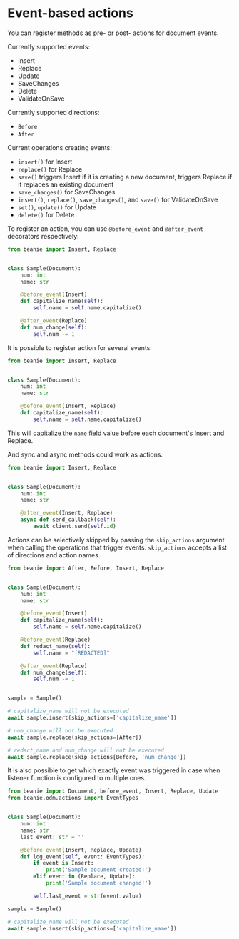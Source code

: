 # Event-based actions

You can register methods as pre- or post- actions for document events.

Currently supported events:

- Insert
- Replace
- Update
- SaveChanges
- Delete
- ValidateOnSave

Currently supported directions:

- `Before`
- `After`

Current operations creating events:

- `insert()` for Insert
- `replace()` for Replace
- `save()` triggers Insert if it is creating a new document, triggers Replace if it replaces an existing document
- `save_changes()` for SaveChanges
- `insert()`, `replace()`, `save_changes()`, and `save()` for ValidateOnSave
- `set()`, `update()` for Update
- `delete()` for Delete

To register an action, you can use `@before_event` and `@after_event` decorators respectively:

```python
from beanie import Insert, Replace


class Sample(Document):
    num: int
    name: str

    @before_event(Insert)
    def capitalize_name(self):
        self.name = self.name.capitalize()

    @after_event(Replace)
    def num_change(self):
        self.num -= 1
```

It is possible to register action for several events:

```python
from beanie import Insert, Replace


class Sample(Document):
    num: int
    name: str

    @before_event(Insert, Replace)
    def capitalize_name(self):
        self.name = self.name.capitalize()
```

This will capitalize the `name` field value before each document's Insert and Replace.

And sync and async methods could work as actions.

```python
from beanie import Insert, Replace


class Sample(Document):
    num: int
    name: str

    @after_event(Insert, Replace)
    async def send_callback(self):
        await client.send(self.id)
```

Actions can be selectively skipped by passing the `skip_actions` argument when calling
the operations that trigger events. `skip_actions` accepts a list of directions and action names.

```python
from beanie import After, Before, Insert, Replace


class Sample(Document):
    num: int
    name: str

    @before_event(Insert)
    def capitalize_name(self):
        self.name = self.name.capitalize()

    @before_event(Replace)
    def redact_name(self):
        self.name = "[REDACTED]"

    @after_event(Replace)
    def num_change(self):
        self.num -= 1


sample = Sample()

# capitalize_name will not be executed
await sample.insert(skip_actions=['capitalize_name'])

# num_change will not be executed
await sample.replace(skip_actions=[After])

# redact_name and num_change will not be executed
await sample.replace(skip_actions[Before, 'num_change'])
```

It is also possible to get which exactly event was triggered in case when listener function is configured to multiple ones.

```python
from beanie import Document, before_event, Insert, Replace, Update
from beanie.odm.actions import EventTypes


class Sample(Document):
    num: int
    name: str
    last_event: str = ''

    @before_event(Insert, Replace, Update)
    def log_event(self, event: EventTypes):
        if event is Insert:
            print('Sample document created!')
        elif event in (Replace, Update):
            print('Sample document changed!')

        self.last_event = str(event.value)

sample = Sample()

# capitalize_name will not be executed
await sample.insert(skip_actions=['capitalize_name'])
```

